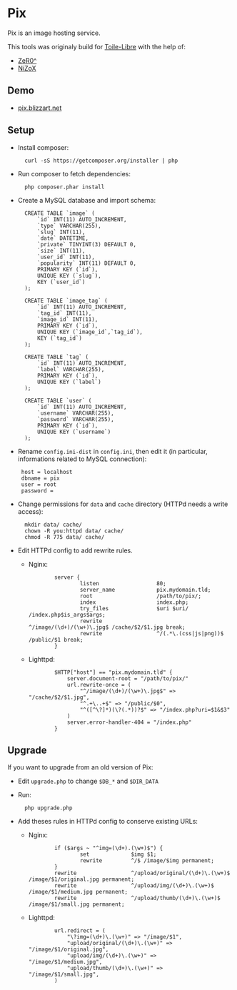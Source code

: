 Pix
===============

Pix is an image hosting service.

This tools was originaly build for [Toile-Libre](http://www.toile-libre.org) with the help of:
* [ZeR0^](zero@toile-libre.org)
* [NiZoX](nizox@alterinet.org) 


Demo
------------------

* [pix.blizzart.net](http://pix.blizzart.net)


Setup
------------------

* Install composer:

        curl -sS https://getcomposer.org/installer | php

* Run composer to fetch dependencies:

        php composer.phar install

* Create a MySQL database and import schema:

        CREATE TABLE `image` (
            `id` INT(11) AUTO_INCREMENT,
            `type` VARCHAR(255),
            `slug` INT(11),
            `date` DATETIME,
            `private` TINYINT(3) DEFAULT 0,
            `size` INT(11),
            `user_id` INT(11),
            `popularity` INT(11) DEFAULT 0,
            PRIMARY KEY (`id`),
            UNIQUE KEY (`slug`),
            KEY (`user_id`)
        );

        CREATE TABLE `image_tag` (
            `id` INT(11) AUTO_INCREMENT,
            `tag_id` INT(11),
            `image_id` INT(11),
            PRIMARY KEY (`id`),
            UNIQUE KEY (`image_id`,`tag_id`),
            KEY (`tag_id`)
        );

        CREATE TABLE `tag` (
            `id` INT(11) AUTO_INCREMENT,
            `label` VARCHAR(255),
            PRIMARY KEY (`id`),
            UNIQUE KEY (`label`)
        );

        CREATE TABLE `user` (
            `id` INT(11) AUTO_INCREMENT,
            `username` VARCHAR(255),
            `password` VARCHAR(255),
            PRIMARY KEY (`id`),
            UNIQUE KEY (`username`)
        );

*  Rename `config.ini-dist` in `config.ini`, then edit it (in particular, informations related to MySQL connection):

        host = localhost
        dbname = pix
        user = root
        password = 

* Change permissions for `data` and `cache` directory (HTTPd needs a write access):

        mkdir data/ cache/
        chown -R you:httpd data/ cache/
        chmod -R 775 data/ cache/


* Edit HTTPd config to add rewrite rules.

  * Nginx:
  
                server {
                        listen                  80;
                        server_name             pix.mydomain.tld;
                        root                    /path/to/pix/;
                        index                   index.php;
                        try_files               $uri $uri/ /index.php$is_args$args;
                        rewrite                 ^/image/(\d+)/(\w+)\.jpg$ /cache/$2/$1.jpg break;
                        rewrite                 ^/(.*\.(css|js|png))$ /public/$1 break;
                }
  
  * Lighttpd:

                $HTTP["host"] == "pix.mydomain.tld" {
                    server.document-root = "/path/to/pix/"
                    url.rewrite-once = (
                        "^/image/(\d+)/(\w+)\.jpg$" => "/cache/$2/$1.jpg",
                        "^.+\..+$" => "/public/$0",
                        "^([^\?]*)(\?(.*))?$" => "/index.php?uri=$1&$3"
                    )
                    server.error-handler-404 = "/index.php"
                }


Upgrade
------------------

If you want to upgrade from an old version of Pix:

* Edit `upgrade.php` to change `$DB_*` and `$DIR_DATA`

* Run:

        php upgrade.php

* Add theses rules in HTTPd config to conserve existing URLs:

  * Nginx:

                if ($args ~ "^img=(\d+).(\w+)$") {
                        set             $img $1;
                        rewrite         ^/$ /image/$img permanent;
                }
                rewrite                 ^/upload/original/(\d+)\.(\w+)$ /image/$1/original.jpg permanent;
                rewrite                 ^/upload/img/(\d+)\.(\w+)$ /image/$1/medium.jpg permanent;
                rewrite                 ^/upload/thumb/(\d+)\.(\w+)$ /image/$1/small.jpg permanent;
        
  * Lighttpd:

                url.redirect = (
                    "\?img=(\d+)\.(\w+)" => "/image/$1",
                    "upload/original/(\d+)\.(\w+)" => "/image/$1/original.jpg",
                    "upload/img/(\d+)\.(\w+)" => "/image/$1/medium.jpg",
                    "upload/thumb/(\d+)\.(\w+)" => "/image/$1/small.jpg",
                )
